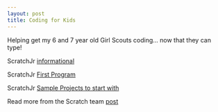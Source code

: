 ```yaml
---
layout: post
title: Coding for Kids
---
```


Helping get my 6 and 7 year old Girl Scouts coding... now that they can type!

ScratchJr [informational](http://www.scratchjr.org/)

ScratchJr [First Program](http://scratchjr.org/activities/card01-car.pdf)

ScratchJr [Sample Projects to start with](http://scratchjr.org/learn/tips/sample-projects)

Read more from the Scratch team [post](https://medium.com/scratchteam-blog/10-things-to-try-right-now-with-your-child-on-scratch-and-scratchjr-defd7f8ad0d1)
